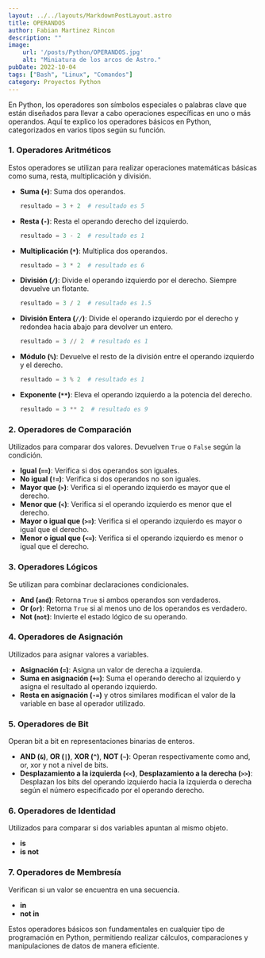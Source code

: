 ```yaml
---
layout: ../../layouts/MarkdownPostLayout.astro
title: OPERANDOS
author: Fabian Martinez Rincon
description: ""
image:
    url: '/posts/Python/OPERANDOS.jpg'
    alt: "Miniatura de los arcos de Astro."
pubDate: 2022-10-04
tags: ["Bash", "Linux", "Comandos"]
category: Proyectos Python
---
```


En Python, los operadores son símbolos especiales o palabras clave que están diseñados para llevar a cabo operaciones específicas en uno o más operandos. Aquí te explico los operadores básicos en Python, categorizados en varios tipos según su función.

### 1. Operadores Aritméticos
Estos operadores se utilizan para realizar operaciones matemáticas básicas como suma, resta, multiplicación y división.

- **Suma (`+`)**: Suma dos operandos.
  ```python
  resultado = 3 + 2  # resultado es 5
  ```
- **Resta (`-`)**: Resta el operando derecho del izquierdo.
  ```python
  resultado = 3 - 2  # resultado es 1
  ```
- **Multiplicación (`*`)**: Multiplica dos operandos.
  ```python
  resultado = 3 * 2  # resultado es 6
  ```
- **División (`/`)**: Divide el operando izquierdo por el derecho. Siempre devuelve un flotante.
  ```python
  resultado = 3 / 2  # resultado es 1.5
  ```
- **División Entera (`//`)**: Divide el operando izquierdo por el derecho y redondea hacia abajo para devolver un entero.
  ```python
  resultado = 3 // 2  # resultado es 1
  ```
- **Módulo (`%`)**: Devuelve el resto de la división entre el operando izquierdo y el derecho.
  ```python
  resultado = 3 % 2  # resultado es 1
  ```
- **Exponente (`**`)**: Eleva el operando izquierdo a la potencia del derecho.
  ```python
  resultado = 3 ** 2  # resultado es 9
  ```

### 2. Operadores de Comparación
Utilizados para comparar dos valores. Devuelven `True` o `False` según la condición.

- **Igual (`==`)**: Verifica si dos operandos son iguales.
- **No igual (`!=`)**: Verifica si dos operandos no son iguales.
- **Mayor que (`>`)**: Verifica si el operando izquierdo es mayor que el derecho.
- **Menor que (`<`)**: Verifica si el operando izquierdo es menor que el derecho.
- **Mayor o igual que (`>=`)**: Verifica si el operando izquierdo es mayor o igual que el derecho.
- **Menor o igual que (`<=`)**: Verifica si el operando izquierdo es menor o igual que el derecho.

### 3. Operadores Lógicos
Se utilizan para combinar declaraciones condicionales.

- **And (`and`)**: Retorna `True` si ambos operandos son verdaderos.
- **Or (`or`)**: Retorna `True` si al menos uno de los operandos es verdadero.
- **Not (`not`)**: Invierte el estado lógico de su operando.

### 4. Operadores de Asignación
Utilizados para asignar valores a variables.

- **Asignación (`=`)**: Asigna un valor de derecha a izquierda.
- **Suma en asignación (`+=`)**: Suma el operando derecho al izquierdo y asigna el resultado al operando izquierdo.
- **Resta en asignación (`-=`)** y otros similares modifican el valor de la variable en base al operador utilizado.

### 5. Operadores de Bit
Operan bit a bit en representaciones binarias de enteros.

- **AND (`&`)**, **OR (`|`)**, **XOR (`^`)**, **NOT (`~`)**: Operan respectivamente como and, or, xor y not a nivel de bits.
- **Desplazamiento a la izquierda (`<<`)**, **Desplazamiento a la derecha (`>>`)**: Desplazan los bits del operando izquierdo hacia la izquierda o derecha según el número especificado por el operando derecho.

### 6. Operadores de Identidad
Utilizados para comparar si dos variables apuntan al mismo objeto.

- **is**
- **is not**

### 7. Operadores de Membresía
Verifican si un valor se encuentra en una secuencia.

- **in**
- **not in**

Estos operadores básicos son fundamentales en cualquier tipo de programación en Python, permitiendo realizar cálculos, comparaciones y manipulaciones de datos de manera eficiente.